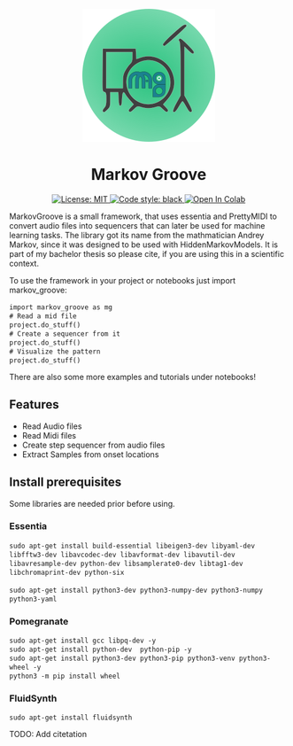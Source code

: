 <p align="center">
    <img alt="mg_logo" src="mg.svg"/>
</p>

<h1 align="center">Markov Groove</h1> 

<p align="center">
    <a title="AGPLv3 License" href="https://choosealicense.com/licenses/agpl-3.0/">
      <img alt="License: MIT" src="https://img.shields.io/badge/LICENSE-MIT-blue?style=for-the-badge" />
    </a>
    <a href="https://github.com/psf/black">
        <img alt="Code style: black" src="https://img.shields.io/badge/code%20style-black-000000?style=for-the-badge"">
    </a>
    <a href="https://colab.research.google.com/github/googlecolab/colabtools/blob/master/notebooks/colab-github-demo.ipynb#scrollTo=8QAWNjizy_3O">
        <img alt="Open In Colab" src="https://img.shields.io/static/v1?label=Notebook&message=Open%20in%20Colab&color=yellow&style=for-the-badge"">
    </a>
</p>

MarkovGroove is a small framework, that uses essentia and PrettyMIDI to convert audio files
into sequencers that can later be used for machine learning tasks. The library got its name
from the mathmatician Andrey Markov, since it was designed to be used with HiddenMarkovModels.
It is part of my bachelor thesis so please cite, if you are using this in a scientific context.

To use the framework in your project or notebooks just import markov_groove:

    import markov_groove as mg
    # Read a mid file
    project.do_stuff()
    # Create a sequencer from it
    project.do_stuff()
    # Visualize the pattern
    project.do_stuff()

There are also some more examples and tutorials under notebooks!

## Features

* Read Audio files
* Read Midi files
* Create step sequencer from audio files
* Extract Samples from onset locations

## Install prerequisites
Some libraries are needed prior before using.

### Essentia
    sudo apt-get install build-essential libeigen3-dev libyaml-dev libfftw3-dev libavcodec-dev libavformat-dev libavutil-dev libavresample-dev python-dev libsamplerate0-dev libtag1-dev libchromaprint-dev python-six

    sudo apt-get install python3-dev python3-numpy-dev python3-numpy python3-yaml

### Pomegranate

    sudo apt-get install gcc libpq-dev -y 
    sudo apt-get install python-dev  python-pip -y  
    sudo apt-get install python3-dev python3-pip python3-venv python3-wheel -y  
    python3 -m pip install wheel

### FluidSynth
    sudo apt-get install fluidsynth

TODO: Add citetation